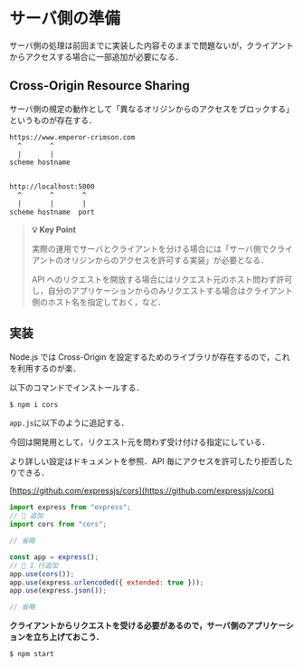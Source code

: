 # サーバ側の準備

サーバ側の処理は前回までに実装した内容そのままで問題ないが，クライアントからアクセスする場合に一部追加が必要になる．

## Cross-Origin Resource Sharing

サーバ側の規定の動作として「異なるオリジンからのアクセスをブロックする」というものが存在する．

```txt
https://www.emperor-crimson.com
  ^       ^
  |       |
scheme hostname


http://localhost:5000
  ^       ^       ^
  |       |       |
scheme hostname  port

```

> **💡 Key Point**
>
> 実際の運用でサーバとクライアントを分ける場合には「サーバ側でクライアントのオリジンからのアクセスを許可する実装」が必要となる．
>
> API へのリクエストを開放する場合にはリクエスト元のホスト問わず許可し，自分のアプリケーションからのみリクエストする場合はクライアント側のホスト名を指定しておく，など．

## 実装

Node.js では Cross-Origin を設定するためのライブラリが存在するので，これを利用するのが楽．

以下のコマンドでインストールする．

```bash
$ npm i cors
```

`app.js`に以下のように追記する．

今回は開発用として，リクエスト元を問わず受け付ける指定にしている．

より詳しい設定はドキュメントを参照．API 毎にアクセスを許可したり拒否したりできる．

[https://github.com/expressjs/cors](https://github.com/expressjs/cors)

```js
import express from "express";
// 🔽 追加
import cors from "cors";

// 省略

const app = express();
// 🔽 1 行追加
app.use(cors());
app.use(express.urlencoded({ extended: true }));
app.use(express.json());

// 省略
```

**クライアントからリクエストを受ける必要があるので，サーバ側のアプリケーションを立ち上げておこう．**

```bash
$ npm start
```
